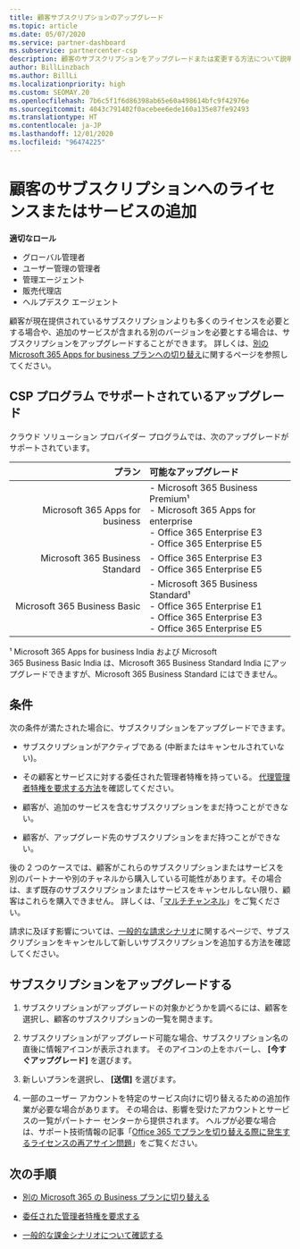 ```yaml
---
title: 顧客サブスクリプションのアップグレード
ms.topic: article
ms.date: 05/07/2020
ms.service: partner-dashboard
ms.subservice: partnercenter-csp
description: 顧客のサブスクリプションをアップグレードまたは変更する方法について説明します。 ライセンスを追加したり、より多くのサービスを含む別のバージョンに移行したりします。
author: BillLinzbach
ms.author: BillLi
ms.localizationpriority: high
ms.custom: SEOMAY.20
ms.openlocfilehash: 7b6c5f1f6d86398ab65e60a498614bfc9f42976e
ms.sourcegitcommit: 4043c791402f0acebee6ede160a135e87fe92493
ms.translationtype: HT
ms.contentlocale: ja-JP
ms.lasthandoff: 12/01/2020
ms.locfileid: "96474225"
---
```

# <a name="add-licenses-or-more-services-to-a-customers-subscription"></a>顧客のサブスクリプションへのライセンスまたはサービスの追加

**適切なロール**

- グローバル管理者
- ユーザー管理の管理者
- 管理エージェント
- 販売代理店
- ヘルプデスク エージェント

顧客が現在提供されているサブスクリプションよりも多くのライセンスを必要とする場合や、追加のサービスが含まれる別のバージョンを必要とする場合は、サブスクリプションをアップグレードすることができます。 詳しくは、[別の Microsoft 365 Apps for business プランへの切り替え](/microsoft-365/commerce/subscriptions/switch-to-a-different-plan)に関するページを参照してください。

## <a name="upgrades-supported-in-the-csp-program"></a>CSP プログラム <a id="upgradesubscription"></a> でサポートされているアップグレード

クラウド ソリューション プロバイダー プログラムでは、次のアップグレードがサポートされています。

| プラン | 可能なアップグレード|
|---:|:---|
| Microsoft 365 Apps for business   | - Microsoft 365 Business Premium¹ <br/>  - Microsoft 365 Apps for enterprise <br/> - Office 365 Enterprise E3 <br/> - Office 365 Enterprise E5 <br/> |
| Microsoft 365 Business Standard    | - Office 365 Enterprise E3 <br/> - Office 365 Enterprise E5 <br/> |
| Microsoft 365 Business Basic | - Microsoft 365 Business Standard¹ <br/> - Office 365 Enterprise E1 <br/> - Office 365 Enterprise E3<br/> - Office 365 Enterprise E5 <br/> |

¹ Microsoft 365 Apps for business India および Microsoft 365 Business Basic India は、Microsoft 365 Business Standard India にアップグレードできますが、Microsoft 365 Business Standard にはできません。


## <a name="conditions"></a>条件

次の条件が満たされた場合に、サブスクリプションをアップグレードできます。

- サブスクリプションがアクティブである (中断またはキャンセルされていない)。

- その顧客とサービスに対する委任された管理者特権を持っている。 [代理管理者特権を要求する方法](request-a-relationship-with-a-customer.md)を確認してください。

- 顧客が、追加のサービスを含むサブスクリプションをまだ持つことができない。

- 顧客が、アップグレード先のサブスクリプションをまだ持つことができない。

後の 2 つのケースでは、顧客がこれらのサブスクリプションまたはサービスを別のパートナーや別のチャネルから購入している可能性があります。その場合は、まず既存のサブスクリプションまたはサービスをキャンセルしない限り、顧客はこれらを購入できません。 詳しくは、「[マルチチャンネル](multichannel.md)」をご覧ください。

請求に及ぼす影響については、[一般的な請求シナリオ](common-billing-scenarios.md)に関するページで、サブスクリプションをキャンセルして新しいサブスクリプションを追加する方法を確認してください。

## <a name="upgrade-a-subscription"></a>サブスクリプションをアップグレードする

1. サブスクリプションがアップグレードの対象かどうかを調べるには、顧客を選択し、顧客のサブスクリプションの一覧を開きます。

2. サブスクリプションがアップグレード可能な場合、サブスクリプション名の直後に情報アイコンが表示されます。 そのアイコンの上をホバーし、 **[今すぐアップグレード]** を選びます。

3. 新しいプランを選択し、 **[送信]** を選びます。

4. 一部のユーザー アカウントを特定のサービス向けに切り替えるための追加作業が必要な場合があります。 その場合は、影響を受けたアカウントとサービスの一覧がパートナー センターから提供されます。 ヘルプが必要な場合は、サポート技術情報の記事「[Office 365 でプランを切り替える際に発生するライセンスの再アサイン問題](/microsoft-365/commerce/subscriptions/switch-to-a-different-plan)」をご覧ください。


## <a name="next-steps"></a>次の手順

- [別の Microsoft 365 の Business プランに切り替える](/microsoft-365/commerce/subscriptions/switch-to-a-different-plan)

- [委任された管理者特権を要求する](request-a-relationship-with-a-customer.md)

- [一般的な課金シナリオについて確認する](common-billing-scenarios.md)
